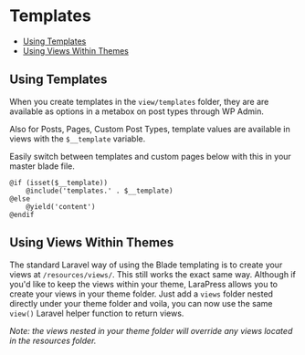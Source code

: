 # Templates

- [Using Templates](#using-templates)
- [Using Views Within Themes](#using-views-within-themes)

## Using Templates
When you create templates in the `view/templates` folder, they are are available as options in a metabox on post types through WP Admin. 

Also for Posts, Pages, Custom Post Types, template values are available in views with the `$__template` variable. 

Easily switch between templates and custom pages below with this in your master blade file.

```blade
@if (isset($__template))
    @include('templates.' . $__template)
@else
    @yield('content')
@endif
```

## Using Views Within Themes

The standard Laravel way of using the Blade templating is to create your views at `/resources/views/`. This still works
the exact same way. Although if you'd like to keep the views within your theme, LaraPress allows you to create your views
in your theme folder. Just add a `views` folder nested directly under your theme folder and voila, you can now use the same
`view()` Laravel helper function to return views.

*Note: the views nested in your theme folder will override any views located in the resources folder.*